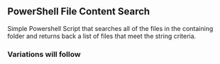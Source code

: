 ## PowerShell File Content Search
Simple Powershell Script that searches all of the files in the containing folder and returns back a list of files that meet the string criteria.
### Variations will follow

